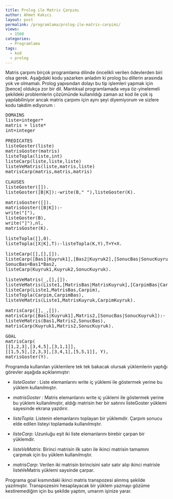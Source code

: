 ```yaml
---
title: Prolog ile Matris Çarpımı
author: Ahmet Kakıcı
layout: post
permalink: /programlama/prolog-ile-matris-carpimi/
views:
  - 1560
categories:
  - Programlama
tags:
  - kod
  - prolog
---
```

Matris çarpımı birçok programlama dilinde öncelikli verilen ödevlerden biri olsa gerek. Aşağıdaki kodu yazarken anladım ki prolog bu dillerin arasında yok ve olmamalı. Prolog yapısından dolayı bu tip işlemleri yapmak için [bence] oldukça zor bir dil. Mantıksal programlamada veya öz-yinelemeli şekildeki problemlerin çözümünde kullanıldığı zaman az kod ile çok iş yapılabiliniyor ancak matris çarpımı için aynı şeyi diyemiyorum ve sizlere kodu takdim ediyorum :

<!--more-->

<pre class="brush: css; title: ; notranslate" title="">DOMAINS
liste=integer*
matris = liste*
int=integer

PREDICATES
listeGoster(liste)
matrisGoster(matris)
listeTopla(liste,int)
listeCarp(liste,liste,liste)
listeVeMatris(liste,matris,liste)
matrisCarp(matris,matris,matris)

CLAUSES
listeGoster([]).
listeGoster([B|K]):-write(B," "),listeGoster(K).

matrisGoster([]).
matrisGoster([B|K]):-
write("["),
listeGoster(B),
write("]"),nl,
matrisGoster(K).

listeTopla([],0).
listeTopla([X|K],T):-listeTopla(K,Y),T=Y+X.

listeCarp([],[],[]).
listeCarp([Bas1|Kuyruk1],[Bas2|Kuyruk2],[SonucBas|SonucKuyruk]):-
SonucBas=Bas1*Bas2,
listeCarp(Kuyruk1,Kuyruk2,SonucKuyruk).

listeVeMatris(_,[],[]).
listeVeMatris(Liste1,[MatrisBas|MatrisKuyruk],[CarpimBas|CarpimKuyruk]):-
listeCarp(Liste1,MatrisBas,Carpim),
listeTopla(Carpim,CarpimBas),
listeVeMatris(Liste1,MatrisKuyruk,CarpimKuyruk).

matrisCarp([],_,[]).
matrisCarp([Bas1|Kuyruk1],Matris2,[SonucBas|SonucKuyruk]):-
listeVeMatris(Bas1,Matris2,SonucBas),
matrisCarp(Kuyruk1,Matris2,SonucKuyruk).

GOAL
matrisCarp(
[[1,2,3],[3,4,5],[3,1,1]],
[[1,5,5],[2,3,3],[3,4,1],[5,5,1]], Y),
matrisGoster(Y).
</pre>

Programda kullanılan yüklemlere tek tek bakacak olursak yüklemlerin yaptığı görevler aşağıda açıklanmıştır:

  * *listeGoster* : Liste elemanlarını write iç yüklemi ile göstermek yerine bu yüklem kullanılmıştır.

  * *matrisGoster* : Matris elemanlarını write iç yüklemi ile göstermek yerine bu yüklem kullanılmıştır, aldığı matrisin her bir satırını listeGoster yüklemi sayesinde ekrana yazdırır.

  * *listeTopla*: Listenin elemanlarını toplayan bir yüklemdir. Çarpım sonucu elde edilen listeyi toplamada kullanılmıştır.

  * *listeCarp*: Uzunluğu eşit iki liste elemanlarını birebir çarpan bir yüklemdir.

  * *listeVeMatris*: Birinci matrisin ilk satırı ile ikinci matrisin tamamını çarpmak için bu yüklem kullanılmıştır.

  * *matrisCarp*: Verilen iki matrisin birincisini satır satır alıp ikinci matrisle listeVeMatris yüklemi saysinde çarpar.

Programa goal kısmındaki ikinci matris transpozesi alınmış şekilde yazılmıştır. Transpozesini hesaplayacak bir yüklem yazmayı gözüme kestiremediğim için bu şekilde yaptım, umarım işinize yarar.